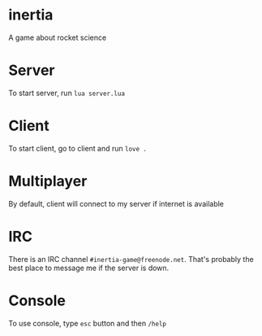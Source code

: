 # inertia
A game about rocket science

# Server
To start server, run `lua server.lua`

# Client
To start client, go to client and run `love .`

# Multiplayer
By default, client will connect to my server if internet is available

# IRC
There is an IRC channel `#inertia-game@freenode.net`. That's probably the best
place to message me if the server is down.

# Console
To use console, type `esc` button and then `/help`
